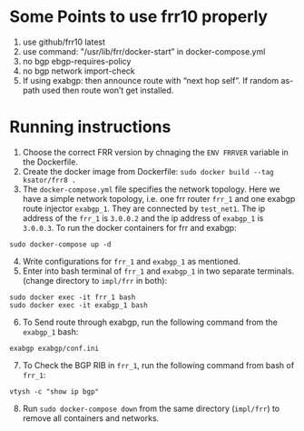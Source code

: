 # Some Points to use frr10 properly
1. use github/frr10 latest
2. use command: "/usr/lib/frr/docker-start” in docker-compose.yml
3. no bgp ebgp-requires-policy
4. no bgp network import-check
5. If using exabgp: then announce route with “next hop self”. If random as-path used then route won’t get installed.

# Running instructions

1. Choose the correct FRR version by chnaging the `ENV FRRVER` variable in the Dockerfile.
2. Create the docker image from Dockerfile: `sudo docker build --tag ksator/frr8 .`
3. The `docker-compose.yml` file specifies the network topology. Here we have a simple network topology, i.e. one frr router `frr_1` and one exabgp route injector `exabgp_1`. They are connected by `test_net1`. The ip address of the `frr_1` is `3.0.0.2` and the ip address of `exabgp_1` is `3.0.0.3`. To run the docker containers for frr and exabgp:
```
sudo docker-compose up -d
```
4. Write configurations for `frr_1` and `exabgp_1` as mentioned.
5. Enter into bash terminal of `frr_1` and `exabgp_1` in two separate terminals. (change directory to `impl/frr` in both):
```
sudo docker exec -it frr_1 bash
sudo docker exec -it exabgp_1 bash
```
6. To Send route through exabgp, run the following command from the `exabgp_1` bash:
```
exabgp exabgp/conf.ini
```
7. To Check the BGP RIB in `frr_1`, run the following command from bash of `frr_1`:
```
vtysh -c "show ip bgp"
```
8. Run `sudo docker-compose down` from the same directory (`impl/frr`) to remove all containers and networks.
